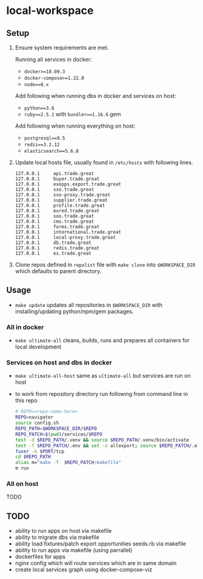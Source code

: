 # local-workspace

## Setup

1. Ensure system requirements are met.

    Running all services in docker:
    - `docker>=18.09.3`
    - `docker-compose>=1.22.0`
    - `node==8.x`

    Add following when running dbs in docker and services on host:
    - `python==3.6`
    - `ruby==2.5.1` with `bundler==1.16.6` gem

    Add following when running everything on host:
    - `postgresql==9.5`
    - `redis==3.2.12`
    - `elasticsearch==5.6.8`

2. Update local hosts file, usually found in `/etc/hosts` with following lines.

    ```Text
    127.0.0.1     api.trade.great
    127.0.0.1     buyer.trade.great
    127.0.0.1     exopps.export.trade.great
    127.0.0.1     sso.trade.great
    127.0.0.1     sso-proxy.trade.great
    127.0.0.1     supplier.trade.great
    127.0.0.1     profile.trade.great
    127.0.0.1     exred.trade.great
    127.0.0.1     soo.trade.great
    127.0.0.1     cms.trade.great
    127.0.0.1     forms.trade.great
    127.0.0.1     international.trade.great
    127.0.0.1     local-proxy.trade.great
    127.0.0.1     db.trade.great
    127.0.0.1     redis.trade.great
    127.0.0.1     es.trade.great
    ```

3. Clone repos defined in `repolist` file with `make clone` into `$WORKSPACE_DIR` which defaults to parent directory.

## Usage

- `make update` updates all repositories in `$WORKSPACE_DIR` with installing/updating python/npm/gem packages.

### All in docker

- `make ultimate-all` cleans, builds, runs and prepares all containers for local development

### Services on host and dbs in docker

- `make ultimate-all-host` same as `ultimate-all` but services are run on host
- to work from repository directory run following from command line in this repo

    ```bash
    # REPO=<repo-name-here>
    REPO=navigator
    source config.sh
    REPO_PATH=$WORKSPACE_DIR/$REPO
    REPO_PATCH=$(pwd)/services/$REPO
    test -d $REPO_PATH/.venv && source $REPO_PATH/.venv/bin/activate
    test -f $REPO_PATCH/.env && set -o allexport; source $REPO_PATCH/.env; set +o allexport
    fuser -k $PORT/tcp
    cd $REPO_PATH
    alias m="make -f  $REPO_PATCH/makefile"
    m run
    ```

### All on host

TODO

## TODO

- ability to run apps on host via makefile
- ability to migrate dbs via makefile
- ability load fixtures/patch export opportunities seeds.rb via makefile
- ability to run apps via makefile (using parrallel)
- dockerfiles for apps
- nginx config which will route services which are in same domain
- create local services graph using docker-compose-viz
